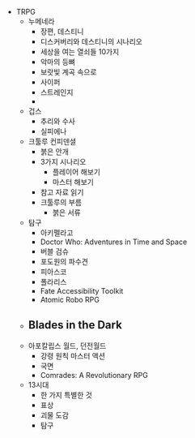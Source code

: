 - TRPG
	- 누메네라
		- 장편, 데스티니
		- 디스커버리와 데스티니의 시나리오
		- 세상을 여는 열쇠들 10가지
		- 악마의 등뼈
		- 보랏빛 계곡 속으로
		- 사이퍼
		- 스트레인지
		-
	- 겁스
		- 추리와 수사
		- 실피에나
	- 크툴루 컨피덴셜
		- 붉은 안개
		- 3가지 시나리오
			- 플레이어 해보기
			- 마스터 해보기
		- 참고 자료 읽기
		- 크툴루의 부름
			- 붉은 서류
	- 탐구
		- 아키펠라고
		- Doctor Who: Adventures in Time and Space
		- 버블 검슈
		- 포도원의 파수견
		- 피아스코
		- 폴라리스
		- Fate Accessibility Toolkit
		- Atomic Robo RPG
	- Blades in the Dark
		-
	- 아포칼립스 월드, 던전월드
		- 강령 원칙 마스터 액션
		- 국면
		- Comrades: A Revolutionary RPG
	- 13시대
		- 한 가지 특별한 것
		- 표상
		- 괴물 도감
		- 탐구